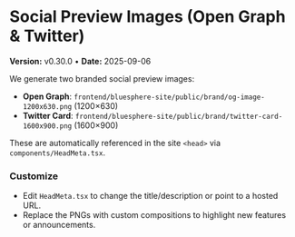 # Social Preview Images (Open Graph & Twitter)

**Version:** v0.30.0 • **Date:** 2025-09-06

We generate two branded social preview images:

- **Open Graph**: `frontend/bluesphere-site/public/brand/og-image-1200x630.png` (1200×630)
- **Twitter Card**: `frontend/bluesphere-site/public/brand/twitter-card-1600x900.png` (1600×900)

These are automatically referenced in the site `<head>` via `components/HeadMeta.tsx`.

### Customize
- Edit `HeadMeta.tsx` to change the title/description or point to a hosted URL.
- Replace the PNGs with custom compositions to highlight new features or announcements.
